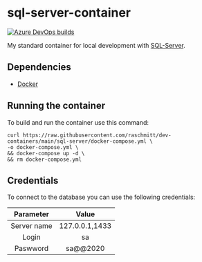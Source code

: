 # sql-server-container

[![Azure DevOps builds](https://img.shields.io/azure-devops/build/raschmitt/7618d927-8467-43e2-b5e9-1aeddc1fbfdc/41?label=Build%20%26%20Test&style=flat-square)](https://dev.azure.com/raschmitt/raschmitt/_build?definitionId=41)

My standard container for local development with [SQL-Server](https://www.microsoft.com/en-us/sql-server/sql-server-downloads).

## Dependencies 

- [Docker](https://docs.docker.com/get-docker/)

## Running the container

To build and run the container use this command:

```
curl https://raw.githubusercontent.com/raschmitt/dev-containers/main/sql-server/docker-compose.yml \
-o docker-compose.yml \
&& docker-compose up -d \
&& rm docker-compose.yml
```

## Credentials

To connect to the database you can use the following credentials:

| Parameter | Value |
| :---: | :---: |
| Server name | 127.0.0.1,1433 |
| Login | sa |
| Paswword | sa@@2020 |
